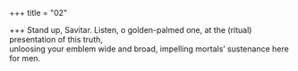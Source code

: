 +++
title = "02"

+++
Stand up, Savitar. Listen, o golden-palmed one, at the (ritual)  
presentation of this truth,  
unloosing your emblem wide and broad, impelling mortals’ sustenance  here for men.  